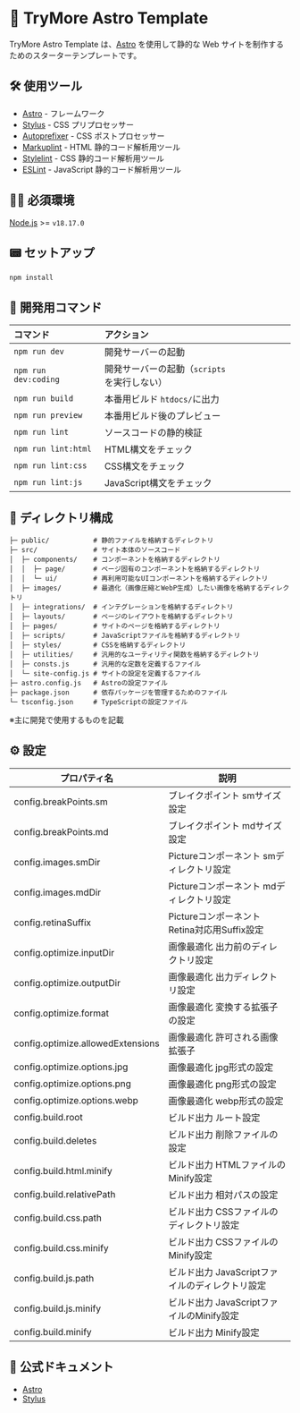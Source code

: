 # 🚀 TryMore Astro Template
TryMore Astro Template は、[Astro](https://astro.build/) を使用して静的な Web サイトを制作するためのスターターテンプレートです。

## 🛠️ 使用ツール
- [Astro](https://astro.build/) - フレームワーク
- [Stylus](https://stylus-lang.com/) - CSS プリプロセッサー
- [Autoprefixer](https://github.com/postcss/autoprefixer) - CSS ポストプロセッサー
- [Markuplint](https://markuplint.dev/) - HTML 静的コード解析用ツール
- [Stylelint](https://stylelint.io/) - CSS 静的コード解析用ツール
- [ESLint](https://eslint.org/) - JavaScript 静的コード解析用ツール

## 🧑‍🚀 必須環境
[Node.js](https://nodejs.jp/) >= `v18.17.0`  

## 📟 セットアップ
```
npm install
```

## 🤖 開発用コマンド

| コマンド               | アクション                                                     |
| :--------------------- | :------------------------------------------------------------- |
| `npm run dev`          | 開発サーバーの起動                                             |
| `npm run dev:coding`   | 開発サーバーの起動（`scripts`を実行しない）                    |
| `npm run build`        | 本番用ビルド `htdocs/`に出力                                   |
| `npm run preview`      | 本番用ビルド後のプレビュー                                     |
| `npm run lint`         | ソースコードの静的検証                                         |
| `npm run lint:html`    | HTML構文をチェック                                             |
| `npm run lint:css`     | CSS構文をチェック                                              |
| `npm run lint:js`      | JavaScript構文をチェック                                       |

## 📁 ディレクトリ構成
```
├─ public/           # 静的ファイルを格納するディレクトリ
├─ src/              # サイト本体のソースコード
│  ├─ components/    # コンポーネントを格納するディレクトリ
│  │  ├─ page/       # ページ固有のコンポーネントを格納するディレクトリ
│  │  └─ ui/         # 再利用可能なUIコンポーネントを格納するディレクトリ
│  ├─ images/        # 最適化（画像圧縮とWebP生成）したい画像を格納するディレクトリ
│  ├─ integrations/  # インテグレーションを格納するディレクトリ
│  ├─ layouts/       # ページのレイアウトを格納するディレクトリ
│  ├─ pages/         # サイトのページを格納するディレクトリ
│  ├─ scripts/       # JavaScriptファイルを格納するディレクトリ
│  ├─ styles/        # CSSを格納するディレクトリ
│  ├─ utilities/     # 汎用的なユーティリティ関数を格納するディレクトリ
│  ├─ consts.js      # 汎用的な定数を定義するファイル
│  └─ site-config.js # サイトの設定を定義するファイル
├─ astro.config.js   # Astroの設定ファイル
├─ package.json      # 依存パッケージを管理するためのファイル
└─ tsconfig.json     # TypeScriptの設定ファイル
```
※主に開発で使用するものを記載

## ⚙️ 設定
| プロパティ名                      | 説明                                            |
| --------------------------------- | ----------------------------------------------- |
| config.breakPoints.sm             | ブレイクポイント smサイズ設定                   |
| config.breakPoints.md             | ブレイクポイント mdサイズ設定                   |
| config.images.smDir               | Pictureコンポーネント smディレクトリ設定        |
| config.images.mdDir               | Pictureコンポーネント mdディレクトリ設定        |
| config.retinaSuffix               | Pictureコンポーネント Retina対応用Suffix設定    |
| config.optimize.inputDir          | 画像最適化 出力前のディレクトリ設定             |
| config.optimize.outputDir         | 画像最適化 出力ディレクトリ設定                 |
| config.optimize.format            | 画像最適化 変換する拡張子の設定                 |
| config.optimize.allowedExtensions | 画像最適化 許可される画像拡張子                 |
| config.optimize.options.jpg       | 画像最適化 jpg形式の設定                        |
| config.optimize.options.png       | 画像最適化 png形式の設定                        |
| config.optimize.options.webp      | 画像最適化 webp形式の設定                       |
| config.build.root                 | ビルド出力 ルート設定                           |
| config.build.deletes              | ビルド出力 削除ファイルの設定                   |
| config.build.html.minify          | ビルド出力 HTMLファイルのMinify設定             |
| config.build.relativePath         | ビルド出力 相対パスの設定                       |
| config.build.css.path             | ビルド出力 CSSファイルのディレクトリ設定        |
| config.build.css.minify           | ビルド出力 CSSファイルのMinify設定              |
| config.build.js.path              | ビルド出力 JavaScriptファイルのディレクトリ設定 |
| config.build.js.minify            | ビルド出力 JavaScriptファイルのMinify設定       |
| config.build.minify               | ビルド出力 Minify設定                           |


## 👀 公式ドキュメント
- [Astro](https://docs.astro.build/ja/getting-started/)
- [Stylus](https://stylus-lang.com/docs/)